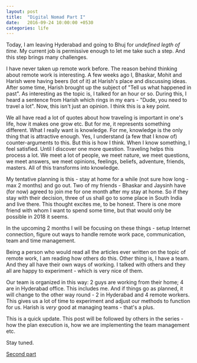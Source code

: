 ```yaml
---
layout: post
title:  "Digital Nomad Part I"
date:   2016-09-24 10:00:00 +0530
categories: life
---
```


Today, I am leaving Hyderabad and going to Bhuj for *undefined legth of time*. My current job is permissive enough to let me take such a step. And this step brings many challenges.

I have never taken up remote work before. The reason behind thinking about remote work is interesting. A few weeks ago I, Bhaskar, Mohit and Harish were having beers (lot of it) at Harish's place and discussing ideas. After some time, Harish brought up the subject of "Tell us what happened in past". As interesting as the topic is, I talked for an hour or so. During this, I heard a sentence from Harish which rings in my ears - "Dude, you need to travel a lot". Now, this isn't just an opinion. I think this is a key point. 

We all have read a lot of quotes about how traveling is important in one's life, how it makes one grow etc. But for me, it represents something different. What I really want is knowledge. For me, knowledge is the only thing that is attractive enough. Yes, I understand (a few that I know of) counter-arguments to this. But this is how I think. When I know something, I feel satisfied. Until I discover one more question. Traveling helps this process a lot. We meet a lot of people, we meet nature, we meet questions, we meet answers, we meet opinions, feelings, beliefs, adventure, friends, masters. All of this transforms into knowledge.

My tentative planning is this - stay at home for a while (not sure how long - max 2 months) and go out. Two of my friends - Bhaskar and Jaysinh have (for now) agreed to join me for one month after my stay at home. So if they stay with their decision, three of us shall go to some place in South India and live there. This thought excites me, to be honest. There is one more friend with whom I want to spend some time, but that would only be possible in 2018 it seems.

In the upcoming 2 months I will be focusing on these things - setup Internet connection, figure out ways to handle remote work pace, communication, team and time management.

Being a person who would read all the articles ever written on the topic of remote work, I am reading how others do this. Other thing is, I have a team. And they all have their own ways of working. I talked with others and they all are happy to experiment - which is very nice of them.

Our team is organized in this way: 2 guys are working from their home; 4 are in Hyderabad office. This includes me. And if things go as planned, it will change to the other way round - 2 in Hyderabad and 4 remote workers. This gives us a lot of time to experiment and adjust our methods to function for us. Harish is *very* good at managing teams - that's a plus.

This is a quick update. This post will be followed by others in the series - how the plan execution is, how we are implementing the team management etc.

Stay tuned.

[Second part][1]

[1]: /life/2016/10/15/digital-nomad-part-ii.html
